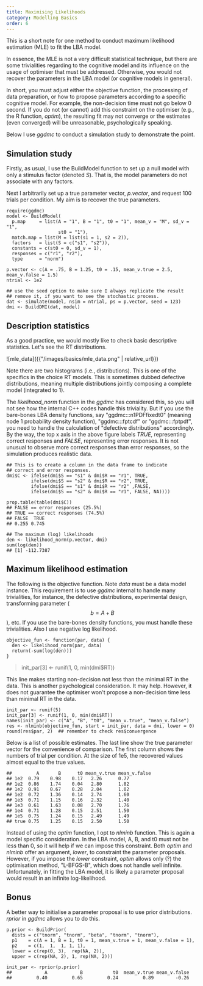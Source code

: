 ```yaml
---
title: Maximising Likelihoods
category: Modelling Basics
order: 6
---
```


This is a short note for one method to conduct
maximum likelihood estimation (MLE) to fit the LBA model. 

In essence, the MLE is not a very difficult statistical technique,
but there are some trivialities regarding to the cognitive model
and its influence on the usage of optimiser that must be addressed.
Otherwise, you would not recover the parameters in the LBA model (or
cognitive models in general).

In short, you must adjust either the objective function, the processing
of data preparation, or how to propose parameters according to a
specific cognitive model.  For example, the non-decision time must not go
below 0 second. If you do not (or cannot) add this constraint on
the optimiser (e.g., the R function, _optim_), the resulting
fit may not converge or the estimates (even converged)
will be unreasonable, psychologically speaking.

Below I use _ggdmc_ to conduct a simulation study to demonstrate the point.

## Simulation study

Firstly, as usual, I use the BuildModel function to set up a null model
with only a stimulus factor (denoted _S_).  That is, the model parameters
do not associate with any factors.

Next I arbitrarily set up a true parameter vector, _p.vector_, and request 100
trials per condition. My aim is to recover the true parameters.

```
require(ggdmc)
model <- BuildModel(
  p.map     = list(A = "1", B = "1", t0 = "1", mean_v = "M", sd_v = "1",
                   st0 = "1"),
  match.map = list(M = list(s1 = 1, s2 = 2)),
  factors   = list(S = c("s1", "s2")),
  constants = c(st0 = 0, sd_v = 1),
  responses = c("r1", "r2"),
  type      = "norm")

p.vector <- c(A = .75, B = 1.25, t0 = .15, mean_v.true = 2.5, mean_v.false = 1.5)
ntrial <- 1e2

## use the seed option to make sure I always replicate the result
## remove it, if you want to see the stochastic process.
dat <- simulate(model, nsim = ntrial, ps = p.vector, seed = 123)
dmi <- BuildDMI(dat, model)
```


## Description statistics
As a good practice, we would mostly like to check basic descriptive
statistics.  Let's see the RT distributions.

![mle_data]({{"/images/basics/mle_data.png" | relative_url}})

Note there are two histograms (i.e., distributions). This is one of
the specifics in the choice RT models. This is sometimes dubbed defective
distributions, meaning multiple distributions jointly composing a
complete model (integrated to 1).

The _likelihood_norm_ function in the _ggdmc_ has considered this,
so you will not see how the internal C++ codes handle this triviality.
But if you use the bare-bones LBA density functions, say
"ggdmc:::n1PDFfixedt0" (meaning node 1 probability density
function), "ggdmc:::fptcdf" or "ggdmc:::fptpdf", you need to handle
the calculation of "defective distributions" accordingly. By the
way, the top x axis in the above figure labels _TRUE_, representing
correct responses and _FALSE_, representing error responses. It is
not unusual to observe more correct responses than error responses, so
the simulation produces realistic data.


```
## This is to create a column in the data frame to indicate
## correct and error responses.
dmi$C <- ifelse(dmi$S == "s1" & dmi$R == "r1", TRUE,
         ifelse(dmi$S == "s2" & dmi$R == "r2", TRUE,
         ifelse(dmi$S == "s1" & dmi$R == "r2" ,FALSE,
         ifelse(dmi$S == "s2" & dmi$R == "r1", FALSE, NA))))
					 
prop.table(table(dmi$C))
## FALSE == error responses (25.5%)
## TRUE == correct responses (74.5%)
## FALSE  TRUE 
## 0.255 0.745

## The maximum (log) likelihoods
den <- likelihood_norm(p.vector, dmi)
sum(log(den))
## [1] -112.7387

```

## Maximum likelihood estimation

The following is the objective function.  Note _data_ must be
a data model instance. This requirement is to use _ggdmc_
internal to handle many trivialities, for instance, the defective
distributions, experimental design, transforming parameter
($$b = A + B$$), etc.  If you use the bare-bones density functions,
you must handle these trivialities. Also I use negative log likelihood.

```
objective_fun <- function(par, data) {
  den <- likelihood_norm(par, data)
  return(-sum(log(den)))
}
```

> init_par[3] <- runif(1, 0, min(dmi$RT))

This line makes starting non-decision not less than the minimal RT
in the data. This is another psychological consideration. It may help.
However, it does not guarantee the optimiser won't propose a non-decision
time less than minimal RT in the data.

```
init_par <- runif(5)
init_par[3] <- runif(1, 0, min(dmi$RT)) 
names(init_par) <- c("A", "B", "t0", "mean_v.true", "mean_v.false")
res <- nlminb(objective_fun, start = init_par, data = dmi, lower = 0)
round(res$par, 2)  ## remember to check res$convergence
```

Below is a list of possible estimates. The last line show
the true parameter vector for the convenience of comparison. The
first column shows the numbers of trial per condition.  At the
size of 1e5, the recovered values almost equal to the true values.

```
##         A       B      t0 mean_v.true mean_v.false
## 1e2  0.79    0.98    0.17   2.26      0.77
## 1e2  0.86    1.74    0.04   2.80      1.82 
## 1e2  0.91    0.67    0.28   2.04      1.02 
## 1e2  0.72    1.36    0.14   2.74      1.60 
## 1e3  0.71    1.15    0.16   2.32      1.40 
## 1e3  0.61    1.63    0.08   2.70      1.76
## 1e4  0.71    1.28    0.15   2.51      1.50 
## 1e5  0.75    1.24    0.15   2.49      1.49 
## true 0.75    1.25    0.15   2.50      1.50

```

Instead of using the _optim_ function, I opt to _nlminb_
function.  This is again a model specific consideration. In
the LBA model, A, B, and t0 must not be less than 0, so it
will help if we can impose this constraint. Both _optim_ and _nlminb_ offer
an argument, _lower_, to constraint the parameter proposals.
However, if you impose the _lower_ constraint, _optim_ allows
only (?) the optimisation method, "L-BFGS-B", which does
not handle well infinite. Unfortunately, in fitting the
LBA model, it is likely a parameter proposal would result in
an infinite log-likelihood.


## Bonus

A better way to initialise a parameter proposal is to use prior
distributions. _rprior_ in _ggdmc_ allows you to do this.

```
p.prior <- BuildPrior(
  dists = c("tnorm", "tnorm", "beta", "tnorm", "tnorm"),
  p1    = c(A = 1, B = 1, t0 = 1, mean_v.true = 1, mean_v.false = 1),
  p2    = c(1,  1,  1, 1, 1),
  lower = c(rep(0, 3),  rep(NA, 2)),  
  upper = c(rep(NA, 2), 1, rep(NA, 2)))
  
init_par <- rprior(p.prior)
##            A            B           t0  mean_v.true mean_v.false 
##         0.40         0.65         0.24         0.89        -0.26 

```

